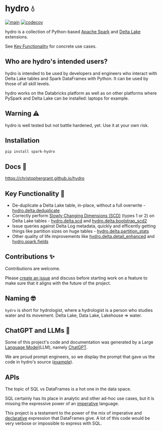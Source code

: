 # hydro 💧

[![main](https://github.com/christophergrant/hydro/actions/workflows/main.yml/badge.svg)](https://github.com/christophergrant/hydro/actions/workflows/main.yml)
[![codecov](https://codecov.io/gh/christophergrant/hydro/branch/main/graph/badge.svg?token=Z64814CV1E)](https://codecov.io/gh/christophergrant/hydro)

hydro is a collection of Python-based [Apache Spark](https://spark.apache.org/) and [Delta Lake](https://delta.io/) extensions.

See [Key Functionality](#key-functionality-) for concrete use cases.

## Who are hydro's intended users?

hydro is intended to be used by developers and engineers who interact with Delta Lake tables and Spark DataFrames with Python. It can be used by those of all skill levels.

hydro works on the Databricks platform as well as on other platforms where PySpark and Delta Lake can be installed: laptops for example.


## Warning ⚠️

hydro is well tested but not battle hardened, yet. Use it at your own risk.

## Installation

```commandline
pip install spark-hydro
```

## Docs 📖

https://christophergrant.github.io/hydro

## Key Functionality 🔑

- De-duplicate a Delta Lake table, in-place, without a full overwrite - [hydro.delta.deduplicate](https://christophergrant.github.io/hydro/api/delta.html#hydro.delta.deduplicate)
- Correctly perform [Slowly Changing Dimensions (SCD)](https://en.wikipedia.org/wiki/Slowly_changing_dimension) (types 1 or 2) on Delta Lake tables - [hydro.delta.scd](https://christophergrant.github.io/hydro/api/delta.html#hydro.delta.scd) and [hydro.delta.bootstrap_scd2](https://christophergrant.github.io/hydro/delta.html#hydro.delta.bootstrap_scd2)
- Issue queries against Delta Log metadata, quickly and efficently getting things like partition sizes on huge tables - [hydro.delta.partition_stats](https://christophergrant.github.io/hydro/api/delta.html#hydro.delta.partition_stats)
- Other quality of life improvements like [hydro.delta.detail_enhanced](https://christophergrant.github.io/hydro/api/delta.html#hydro.delta.detail_enhanced) and [hydro.spark.fields](https://christophergrant.github.io/hydro/api/spark.html#hydro.spark.fields)


## Contributions ✨

Contributions are welcome.

Please [create an issue](https://github.com/christophergrant/hydro/issues/new/choose) and discuss before starting work on a feature to make sure that it aligns with the future of the project.

## Naming 🤓

`hydro` is short for hydrologist, where a hydrologist is a person who studies water and its movement. Delta Lake, Data Lake, Lakehouse => water.

## ChatGPT and LLMs 🤖

Some of this project's code and documentation was generated by a Large [Language Model](https://en.wikipedia.org/wiki/Language_model)(LLM), namely [ChatGPT](https://chat.openai.com/chat).

We are proud prompt engineers, so we display the prompt that gave us the code in hydro's source ([example](https://github.com/christophergrant/hydro/commit/8d2d84da4930f14caac62c46ea9a1c07a8bdeac4#diff-4665a0f13cae8eb34e13e308ee3935edf0a63f563ac6301038b0d15f95666446R11)).

## APIs

The topic of  SQL vs  DataFrames is a hot one in the data space.

SQL certainly has its place in analytic and other ad-hoc use cases, but it is missing the expressive power of an [imperative](https://en.wikipedia.org/wiki/Imperative_programming) language.

This project is a testament to the power of the mix of imperative and [declarative](https://en.wikipedia.org/wiki/Declarative_programming) expression that DataFrames give. A lot of this code would be very verbose or impossible to express with SQL.
